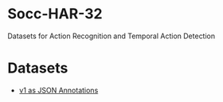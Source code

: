 # Socc-HAR-32

Datasets for Action Recognition and Temporal Action Detection

# Datasets

* [v1 as JSON Annotations](./data/socc-har-32-v1.json)

